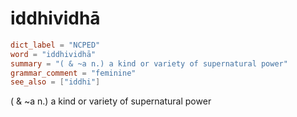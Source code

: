 # iddhividhā

``` toml
dict_label = "NCPED"
word = "iddhividhā"
summary = "( & ~a n.) a kind or variety of supernatural power"
grammar_comment = "feminine"
see_also = ["iddhi"]
```

( & \~a n.) a kind or variety of supernatural power

